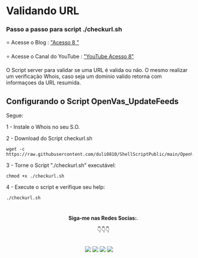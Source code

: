 # Validando URL 

### Passo a passo para script ./checkurl.sh ####

⭐ Acesse o Blog : ["Acesso 8 "](https://acesso8.blogspot.com)

⭐ Acesse o Canal do YouTube : ["YouTube Acesso 8"](http://www.youtube.com/channel/UCh6CzOE6aWxy_5RYG4To88g?sub_confirmation=1)

O Script server para validar se uma URL é valida ou não. O mesmo realizar um verificação Whois, caso seja um dominio valido retorna com informaçoes da URL resumida.  

## Configurando o Script OpenVas_UpdateFeeds

Segue: 

1 - Instale o Whois no seu S.O.

2 - Download do Script checkurl.sh
    
    wget -c https://raw.githubusercontent.com/duli0810/ShellScriptPublic/main/OpenVAS/OpenVAS%20Update%20Feeds/OpenVAS_UpdateFeeds.sh

3 - Torne o Script "./checkurl.sh" executável:

    chmod +x ./checkurl.sh
    
4 - Execute o script e verifique seu help:

    ./checkurl.sh

#

<ul align="center"> 
  <p><b>Siga-me nas Redes Socias:</b>.</p>

  <p>👇👇👇</p>
</ul>  
  
 ##
<div align="center"> 
  <a href = "https://acesso8.blogspot.com/"><img src="https://i.imgur.com/T01dNPP.png" target="_blank"></a>
  <a href="http://www.youtube.com/channel/UCh6CzOE6aWxy_5RYG4To88g?sub_confirmation=1" target="_blank"><img src="https://i.imgur.com/Hp8VxZO.png" target="_blank"></a>
  <a href="https://twitter.com/8Acesso" target="_blank"><img src="https://i.imgur.com/NQZ8fjf.png" target="_blank"></a>
  <a href="https://www.linkedin.com/in/eduardo-rodrigues-da-silva-78895a25/" target="_blank"><img src="https://i.imgur.com/FRMLFvm.png" target="_blank"></a>
</div>
